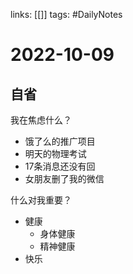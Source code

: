 links: [[]]
tags: #DailyNotes

# 2022-10-09

## 自省

我在焦虑什么？
- 饿了么的推广项目
- 明天的物理考试
- 17条消息还没有回
- 女朋友删了我的微信

什么对我重要？
- 健康
	- 身体健康
	- 精神健康
- 快乐